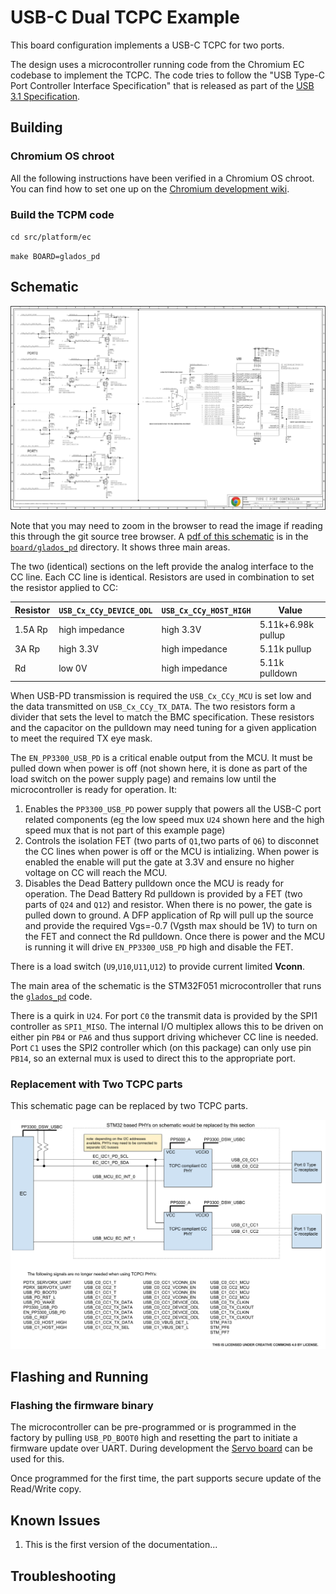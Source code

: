 USB-C Dual TCPC Example
=======================

This board configuration implements a USB-C TCPC for two ports.

The design uses a microcontroller running code from the Chromium EC
codebase to implement the TCPC.  The code tries to follow the "USB
Type-C Port Controller Interface Specification" that is released as
part of the
[USB 3.1 Specification](http://www.usb.org/developers/docs/).

Building
--------

### Chromium OS chroot

All the following instructions have been verified in a Chromium OS
chroot.  You can find how to set one up on the
[Chromium development
wiki](http://dev.chromium.org/chromium-os/quick-start-guide).

### Build the TCPM code

`cd src/platform/ec`

`make BOARD=glados_pd`


Schematic
---------

![schematic image](glados_pd.png)

Note that you may need to zoom in the browser to read the image if
reading this through the git source tree browser. A
[pdf of this schematic](glados_pd.pdf) is in the
[`board/glados_pd`](.) directory. It shows three main areas.

The two (identical) sections on the left provide the analog interface
to the CC line.  Each CC line is identical. Resistors are used in
combination to set the resistor applied to CC:

Resistor |`USB_Cx_CCy_DEVICE_ODL`|`USB_Cx_CCy_HOST_HIGH`|Value
---------|-----------------------|----------------------|-----
1.5A Rp  | high impedance        | high 3.3V            | 5.11k+6.98k pullup
3A Rp    | high 3.3V             | high impedance       | 5.11k pullup
Rd       | low 0V                | high impedance       | 5.11k pulldown

When USB-PD transmission is required the `USB_Cx_CCy_MCU` is set low
and the data transmitted on `USB_Cx_CCy_TX_DATA`. The two resistors
form a divider that sets the level to match the BMC
specification. These resistors and the capacitor on the pulldown may
need tuning for a given application to meet the required TX eye mask.

The `EN_PP3300_USB_PD` is a critical enable output from the MCU. It
must be pulled down when power is off (not shown here, it is done as
part of the load switch on the power supply page) and remains low
until the microcontroller is ready for operation. It:

1. Enables the `PP3300_USB_PD` power supply that powers
all the USB-C port related components (eg the low speed mux `U24`
shown here and the high speed mux that is not part of this example
page)
2. Controls the isolation FET (two parts of `Q1`,two parts of `Q6`) to
disconnet the CC lines when power is off or the MCU is
intializing. When power is enabled the enable will put the gate at
3.3V and ensure no higher voltage on CC will reach the MCU.
3. Disables the Dead Battery pulldown once the MCU is ready for
operation. The Dead Battery Rd pulldown is provided by a FET (two
parts of `Q24` and `Q12`) and resistor. When there is no power, the
gate is pulled down to ground. A DFP application of Rp will pull up
the source and provide the required Vgs=-0.7 (Vgsth max should be 1V)
to turn on the FET and connect the Rd pulldown. Once there is power
and the MCU is running it will drive `EN_PP3300_USB_PD` high and
disable the FET.

There is a load switch (`U9`,`U10`,`U11`,`U12`) to provide current
limited **Vconn**.

The main area of the schematic is the STM32F051 microcontroller that
runs the [`glados_pd`](.) code.

There is a quirk in `U24`. For port `C0` the transmit data is provided
by the SPI1 controller as `SPI1_MISO`. The internal I/O multiplex
allows this to be driven on either pin `PB4` or `PA6` and thus support
driving whichever CC line is needed. Port `C1` uses the SPI2
controller which (on this package) can only use pin `PB14`, so an
external mux is used to direct this to the appropriate port.

### Replacement with Two TCPC parts

This schematic page can be replaced by two TCPC parts.

![Two TCPC block diagram](block.png)

Flashing and Running
--------------------

### Flashing the firmware binary

The microcontroller can be pre-programmed or is programmed in the
factory by pulling `USB_PD_BOOT0` high and resetting the part to
initiate a firmware update over UART. During development the
[Servo board](http://www.chromium.org/chromium-os/servo) can be used
for this.

Once programmed for the first time, the part supports secure update of
the Read/Write copy.

Known Issues
------------

1. This is the first version of the documentation...


Troubleshooting
---------------


